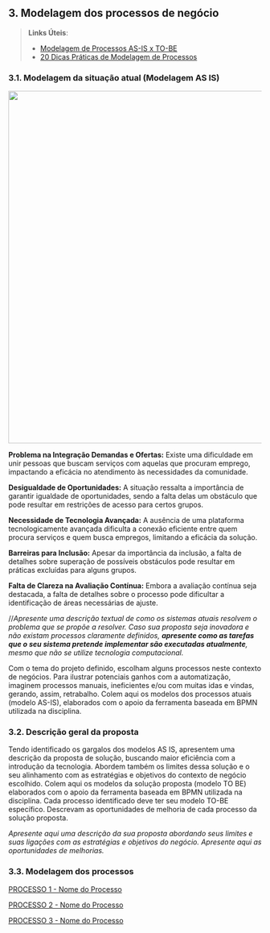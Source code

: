 ## 3. Modelagem dos processos de negócio


> **Links Úteis**:
> - [Modelagem de Processos AS-IS x TO-BE](https://dheka.com.br/modelagem-as-is-to-be/)
> - [20 Dicas Práticas de Modelagem de Processos](https://dheka.com.br/20-dicas-praticas-de-modelagem-de-processos/)

### 3.1. Modelagem da situação atual (Modelagem AS IS)

<div align="center">
<img src="![AS IS](https://github.com/ICEI-PUC-Minas-PSG-ADS-TI/psg-ads-2024-1-p2-tiapn-7358-1-01-Centro-Conveniencia-Virtual/assets/143443978/7fc628a7-cd1c-470b-b500-800133dae991)" width="700px" />
</div>

**Problema na Integração Demandas e Ofertas:** 
Existe uma dificuldade em unir pessoas que buscam serviços com aquelas que procuram emprego, impactando a eficácia no atendimento às necessidades da comunidade. 

**Desigualdade de Oportunidades:** 
A situação ressalta a importância de garantir igualdade de oportunidades, sendo a falta delas um obstáculo que pode resultar em restrições de acesso para certos grupos. 

**Necessidade de Tecnologia Avançada:** 
A ausência de uma plataforma tecnologicamente avançada dificulta a conexão eficiente entre quem procura serviços e quem busca empregos, limitando a eficácia da solução. 

**Barreiras para Inclusão:** 
Apesar da importância da inclusão, a falta de detalhes sobre superação de possíveis obstáculos pode resultar em práticas excluídas para alguns grupos. 

**Falta de Clareza na Avaliação Contínua:**
Embora a avaliação contínua seja destacada, a falta de detalhes sobre o processo pode dificultar a identificação de áreas necessárias de ajuste. 

 
//_Apresente uma descrição textual de como os sistemas atuais resolvem o problema que se propõe a resolver.  Caso sua proposta seja inovadora e não existam processos claramente definidos, **apresente como as tarefas que o seu sistema pretende implementar são executadas atualmente**, mesmo que não se utilize tecnologia computacional._

Com o tema do projeto definido, escolham alguns processos neste contexto de negócios. Para ilustrar potenciais ganhos com a automatização, imaginem processos manuais, ineficientes e/ou com muitas idas e vindas, gerando, assim, retrabalho.
Colem aqui os modelos dos processos atuais (modelo AS-IS), elaborados com o apoio da ferramenta baseada em BPMN utilizada na disciplina.

### 3.2. Descrição geral da proposta

Tendo identificado os gargalos dos modelos AS IS, apresentem uma descrição da proposta de solução, buscando maior eficiência com a introdução da tecnologia. Abordem também os limites dessa solução e o seu alinhamento com as estratégias e objetivos do contexto de negócio escolhido. 
Colem aqui os modelos da solução proposta (modelo TO BE) elaborados com o apoio da ferramenta baseada em BPMN utilizada na disciplina.
Cada processo identificado deve ter seu modelo TO-BE específico. Descrevam as oportunidades de melhoria de cada processo da solução proposta.

_Apresente aqui uma descrição da sua proposta abordando seus limites e suas ligações com as estratégias e objetivos do negócio. Apresente aqui as oportunidades de melhorias._

### 3.3. Modelagem dos processos

[PROCESSO 1 - Nome do Processo](./processos/processo-1-nome-do-processo.md "Detalhamento do Processo 1.")

[PROCESSO 2 - Nome do Processo](./processos/processo-2-nome-do-processo.md "Detalhamento do Processo 2.")

[PROCESSO 3 - Nome do Processo](./processos/processo-3-nome-do-processo.md "Detalhamento do Processo 3.")
